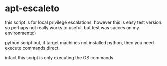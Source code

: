 # apt-escaleto

this script is for local privilege escalations,
however this is easy test version. so perhaps not really works to useful.
but test was succes on my environments:)

python script but, if target machines not installed python, then you need execute commands direct.

infact this script is only executing the OS commands
